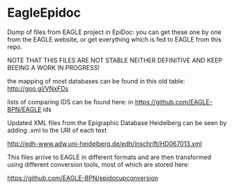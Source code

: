 EagleEpidoc
===========

Dump of files from EAGLE project in EpiDoc: you can get these one by one from the EAGLE website, or get everything which is fed to EAGLE from this repo.

NOTE THAT THIS FILES ARE NOT STABLE NEITHER DEFINITIVE AND KEEP BEEING A WORK IN PROGRESS!

the mapping of most databases can be found in this old table: http://goo.gl/VNxFDs

lists of comparing IDS can be found here: in https://github.com/EAGLE-BPN/EAGLE ids

Updated XML files from the Epigraphic Database Heidelberg can be seen by adding .xml to the URI of each text

http://edh-www.adw.uni-heidelberg.de/edh/inschrift/HD067013.xml

This files arrive to EAGLE in different formats and are then transformed using different conversion tools, most of which are stored here:

https://github.com/EAGLE-BPN/epidocupconversion



